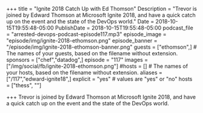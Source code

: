 +++
title = "Ignite 2018 Catch Up with Ed Thomson"
Description = "Trevor is joined by Edward Thomson at Microsoft Ignite 2018, and have a quick catch up on the event and the state of the DevOps world."
Date = 2018-10-15T19:55:48-05:00
PublishDate = 2018-10-15T19:55:48-05:00
podcast_file = "arrested-devops-podcast-episode117.mp3"
episode_image = "episode/img/ignite-2018-ethomson.png"
episode_banner = "/episode/img/ignite-2018-ethomson-banner.png"
guests = ["ethomson",] # The names of your guests, based on the filename without extension.
sponsors = ["chef","datadog",]
episode = "117"
images = ["/img/social/fb/ignite-2018-ethomson.png"]
#hosts = [] # The names of your hosts, based on the filename without extension.
aliases = ["/117","edward-ignite18",]
explicit = "yes" # values are "yes" or "no"
hosts = ["thess", ""]

+++
Trevor is joined by Edward Thomson at Microsoft Ignite 2018, and have a quick catch up on the event and the state of the DevOps world.
